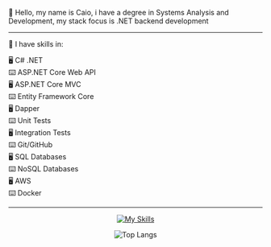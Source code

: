 :wave: Hello, my name is Caio, i have a degree in Systems Analysis and Development, my stack focus is .NET backend development

---

📖 I have skills in: 

:desktop_computer: C# .NET   
:keyboard: ASP.NET Core Web API    
:desktop_computer: ASP.NET Core MVC       
:keyboard: Entity Framework Core     
:desktop_computer: Dapper  
:keyboard: Unit Tests   
:desktop_computer: Integration Tests    
:keyboard: Git/GitHub   
:desktop_computer: SQL Databases    
:keyboard: NoSQL Databases    
:desktop_computer: AWS        
:keyboard: Docker         

---

<div align="center">

[![My Skills](https://skillicons.dev/icons?i=dotnet,cs,visualstudio,aws,github,mysql,mongodb,docker)](https://skillicons.dev)  

![Top Langs](https://github-readme-stats.vercel.app/api/top-langs/?username=caiomolinaro&theme=transparent&layout=compact)

</div>

